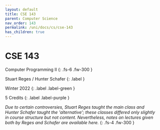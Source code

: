 ```yaml
---
layout: default
title: CSE 143
parent: Computer Science
nav_order: 143
permalink: /uni/docs/cs/cse-143
has_children: true
---
```


# CSE 143

Computer Programming II
{: .fs-6 .fw-300 }

Stuart Reges / Hunter Schafer
{: .label }

Winter 2022
{: .label .label-green }

5 Credits
{: .label .label-purple }

*Due to certain controversies, Stuart Reges taught the main class and Hunter Schafer taught the 'alternative'; these classes differed only slightly in course structure but not content. Nevertheless, notes on lectures given both by Reges and Schafer are available here.*
{: .fs-4 .fw-300 }
